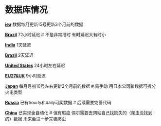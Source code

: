 # 数据库情况

**[iea](./data/#global_rf/iea)**
数据每月更新15号更新3个月前的数据

**[Brazil](./data/s_america/brazil)**
72小时延迟 # 不是非常准时 有时延迟大有时小

**[India](./data/asia/india)**
1天延迟

**[Brazil](./data/s_america/brazil)**
2天延迟

**[United States](./data/n_america/us)**
24小时左右延迟

**[EU27&UK](./data/europe/eu27_uk)**
9小时延迟

**[Japan](./data/asia/japan)**
每月月初10号左右更新2个月前的数据 # 需手动
用日本公司新数据可拆分火电类型

**[Russia](./data/europe/russia)**
已有hourly和daily可爬数据 # 后续需要完善代码

**[China](./data/asia/china)**
已实现全自动化 # 但有瑕疵 偶尔需要去网站自己找缺失的（爬虫没找到的）数据 未来会进一步完善爬虫
